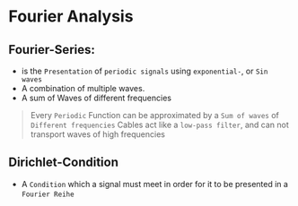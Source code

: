 # Fourier Analysis

## Fourier-Series:
- is the `Presentation` of `periodic signals` using `exponential-`, or `Sin waves`
- A combination of multiple waves.
- A sum of Waves of different frequencies
> Every `Periodic` Function can be approximated by a `Sum of waves` of `Different frequencies`
> Cables act like a `low-pass filter`, and can not transport waves of high frequencies

## Dirichlet-Condition
 - A `Condition` which a signal must meet in order for it to be presented in a `Fourier Reihe`

